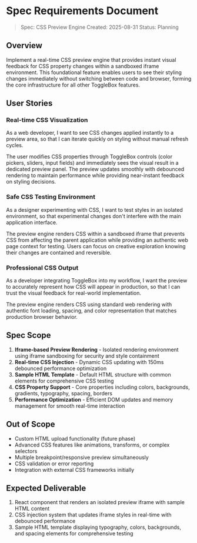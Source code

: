 # Spec Requirements Document

> Spec: CSS Preview Engine
> Created: 2025-08-31
> Status: Planning

## Overview

Implement a real-time CSS preview engine that provides instant visual feedback for CSS property changes within a sandboxed iframe environment. This foundational feature enables users to see their styling changes immediately without switching between code and browser, forming the core infrastructure for all other ToggleBox features.

## User Stories

### Real-time CSS Visualization

As a web developer, I want to see CSS changes applied instantly to a preview area, so that I can iterate quickly on styling without manual refresh cycles.

The user modifies CSS properties through ToggleBox controls (color pickers, sliders, input fields) and immediately sees the visual result in a dedicated preview panel. The preview updates smoothly with debounced rendering to maintain performance while providing near-instant feedback on styling decisions.

### Safe CSS Testing Environment

As a designer experimenting with CSS, I want to test styles in an isolated environment, so that experimental changes don't interfere with the main application interface.

The preview engine renders CSS within a sandboxed iframe that prevents CSS from affecting the parent application while providing an authentic web page context for testing. Users can focus on creative exploration knowing their changes are contained and reversible.

### Professional CSS Output

As a developer integrating ToggleBox into my workflow, I want the preview to accurately represent how CSS will appear in production, so that I can trust the visual feedback for real-world implementation.

The preview engine renders CSS using standard web rendering with authentic font loading, spacing, and color representation that matches production browser behavior.

## Spec Scope

1. **Iframe-based Preview Rendering** - Isolated rendering environment using iframe sandboxing for security and style containment
2. **Real-time CSS Injection** - Dynamic CSS updating with 150ms debounced performance optimization
3. **Sample HTML Template** - Default HTML structure with common elements for comprehensive CSS testing
4. **CSS Property Support** - Core properties including colors, backgrounds, gradients, typography, spacing, borders
5. **Performance Optimization** - Efficient DOM updates and memory management for smooth real-time interaction

## Out of Scope

- Custom HTML upload functionality (future phase)
- Advanced CSS features like animations, transforms, or complex selectors
- Multiple breakpoint/responsive preview simultaneously
- CSS validation or error reporting
- Integration with external CSS frameworks initially

## Expected Deliverable

1. React component that renders an isolated preview iframe with sample HTML content
2. CSS injection system that updates iframe styles in real-time with debounced performance
3. Sample HTML template displaying typography, colors, backgrounds, and spacing elements for comprehensive testing